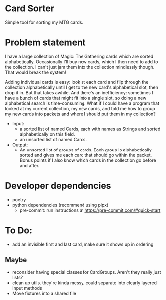 # Card Sorter

Simple tool for sorting my MTG cards.

# Problem statement

I have a large collection of Magic: The Gathering cards which are sorted alphabetically. Occasionally
I'll buy new cards, which I then need to add to the collection. I can't just jam them into the
collection mindlessly though. That would break the system!

Adding individual cards is easy: look at each card and flip through the collection alphabetically
until I get to the new card's alphabetical slot, then drop it in. But that takes awhile. And there's
an inefficiency: sometimes I have a bunch of cards that might fit into a single slot, so doing a new
alphabetical search is time-consuming. What if I could have a program that looked at my current
collection, my new cards, and told me how to group my new cards into packets and where I should put
them in my collection?

* Input:
    * a sorted list of named Cards, each with names as Strings and sorted alphabetically on this field.
    * an unsorted list of named Cards.
* Output:
    * An unsorted list of groups of cards. Each group is alphabetically sorted and gives me each
    card that should go within the packet. Bonus points if I also know which cards in the collection
    go before and after.

# Developer dependencies
* poetry
* python dependencies (recommend using pipx)
    * pre-commit: run instructions at https://pre-commit.com/#quick-start

# To Do:
* add an invisible first and last card, make sure it shows up in ordering

## Maybe
* reconsider having special classes for CardGroups. Aren't they really just lists?
* clean up utils. they're kinda messy. could separate into clearly layered input methods
* Move fixtures into a shared file
